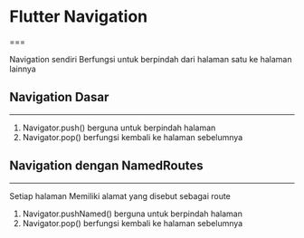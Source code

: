 # Flutter Navigation
===

Navigation sendiri Berfungsi untuk berpindah dari halaman satu ke halaman lainnya

## Navigation Dasar
---

1. Navigator.push()
berguna untuk berpindah halaman
2. Navigator.pop()
berfungsi kembali ke halaman sebelumnya

## Navigation dengan NamedRoutes
---

Setiap halaman Memiliki alamat yang disebut sebagai route

1. Navigator.pushNamed()
berguna untuk berpindah halaman
2. Navigator.pop()
berfungsi kembali ke halaman sebelumnya